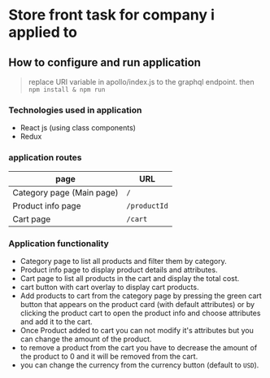 # Store front task for company i applied to

## How to configure and run application

> replace URI variable in apollo/index.js to the graphql endpoint.
> then `npm install & npm run`

### Technologies used in application

- React js (using class components)
- Redux

### application routes

| page                      | URL          |
| ------------------------- | ------------ |
| Category page (Main page) | `/`          |
| Product info page         | `/productId` |
| Cart page                 | `/cart`      |

### Application functionality

- Category page to list all products and filter them by category.
- Product info page to display product details and attributes.
- Cart page to list all products in the cart and display the total cost.
- cart button with cart overlay to display cart products.
- Add products to cart from the category page by pressing the green cart button that appears on the product card (with default attributes) or by clicking the product cart to open the product info and choose attributes and add it to the cart.
- Once Product added to cart you can not modify it's attributes but you can change the amount of the product.
- to remove a product from the cart you have to decrease the amount of the product to 0 and it will be removed from the cart.
- you can change the currency from the currency button (default to `USD`).
